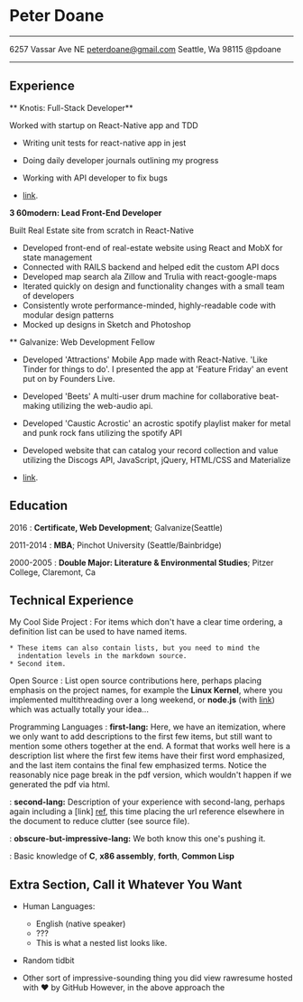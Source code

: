 Peter Doane
============

-------------------     ----------------------------
6257 Vassar Ave NE             peterdoane@gmail.com
Seattle, Wa 98115              @pdoane
-------------------     ----------------------------

Experience
----------

** Knotis: Full-Stack Developer**

Worked with startup on React-Native app and TDD


* Writing unit tests for react-native app in jest
* Doing daily developer journals outlining my progress
* Working with API developer to fix bugs

* [link](https://knotis.com/).

**3 60modern: Lead Front-End Developer**

Built Real Estate site from scratch in React-Native

* Developed front-end of real-estate website using React and MobX for state management
*	Connected with RAILS backend and helped edit the custom API docs
*	Developed map search ala Zillow and Trulia with react-google-maps
*	Iterated quickly on design and functionality changes with a small team of developers
*	Consistently wrote performance-minded, highly-readable code with modular design patterns
*	Mocked up designs in Sketch and Photoshop

** Galvanize: Web Development Fellow

* Developed 'Attractions' Mobile App made with React-Native. 'Like Tinder for things to do'. I presented the app at 'Feature Friday' an event put on by Founders Live.
* Developed 'Beets' A multi-user drum machine for collaborative beat-making utilizing the web-audio api.
* Developed 'Caustic Acrostic' an acrostic spotify playlist maker for metal and punk rock fans utilizing the spotify API
* Developed website that can catalog your record collection and value utilizing the Discogs API, JavaScript, jQuery, HTML/CSS and Materialize

* [link](https://itunes.apple.com/us/app/attractions-quickly-find-things-to-do/id1262579888?mt=8).

Education
---------

2016
:   **Certificate, Web Development**; Galvanize(Seattle)

2011-2014
:   **MBA**; Pinchot University (Seattle/Bainbridge)

2000-2005
:  **Double Major: Literature & Environmental Studies**; Pitzer College, Claremont, Ca



Technical Experience
--------------------

My Cool Side Project
:   For items which don't have a clear time ordering, a definition
    list can be used to have named items.

    * These items can also contain lists, but you need to mind the
      indentation levels in the markdown source.
    * Second item.

Open Source
:   List open source contributions here, perhaps placing emphasis on
    the project names, for example the **Linux Kernel**, where you
    implemented multithreading over a long weekend, or **node.js**
    (with [link](http://nodejs.org)) which was actually totally
    your idea...

Programming Languages
:   **first-lang:** Here, we have an itemization, where we only want
    to add descriptions to the first few items, but still want to
    mention some others together at the end. A format that works well
    here is a description list where the first few items have their
    first word emphasized, and the last item contains the final few
    emphasized terms. Notice the reasonably nice page break in the pdf
    version, which wouldn't happen if we generated the pdf via html.

:   **second-lang:** Description of your experience with second-lang,
    perhaps again including a [link] [ref], this time placing the url
    reference elsewhere in the document to reduce clutter (see source
    file).

:   **obscure-but-impressive-lang:** We both know this one's pushing
    it.

:   Basic knowledge of **C**, **x86 assembly**, **forth**, **Common Lisp**

[ref]: https://github.com/githubuser/superlongprojectname

Extra Section, Call it Whatever You Want
----------------------------------------

* Human Languages:

     * English (native speaker)
     * ???
     * This is what a nested list looks like.

* Random tidbit

* Other sort of impressive-sounding thing you did
view rawresume hosted with ❤ by GitHub
However, in the above approach the
